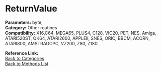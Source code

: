 # ReturnValue

**Parameters:** byte;  
**Category:** Other routines  
**Compatibility:** X16,C64, MEGA65, PLUS4, C128, VIC20, PET,  NES, Amiga, ATARI520ST, OK64, ATARI2600, APPLEII, SNES, ORIC, BBCM, ACORN, ATARI800, AMSTRADCPC, VZ200, Z80, Z180  

**Reference Link:**  
[Back to Categories](../categories/other_routines.md)  
[Back to Methods List](../../SUMMARY.md)
